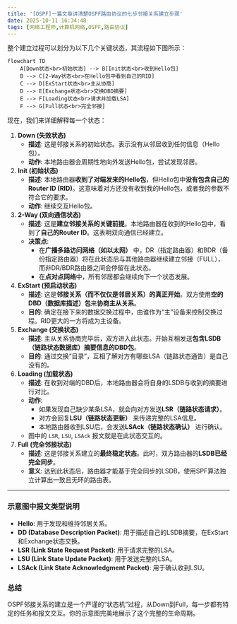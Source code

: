 ```yaml
---
title: '[OSPF]一篇文章讲清楚OSPF路由协议的七步邻接关系建立步骤'
date: 2025-10-11 16:34:48
tags: [网络工程师,计算机网络,OSPF,路由协议]
---
```


整个建立过程可以划分为以下几个关键状态，其流程如下图所示：

```mermaid
flowchart TD
    A[Down状态<br>初始状态] --> B[Init状态<br>收到Hello包]
    B --> C[2-Way状态<br>在Hello包中看到自己的RID]
    C --> D[ExStart状态<br>主从协商]
    D --> E[Exchange状态<br>交换DBD摘要]
    E --> F[Loading状态<br>请求并加载LSA]
    F --> G[Full状态<br>完全邻接]
```

现在，我们来详细解释每一个状态：

1.  **Down (失效状态)**
    *   **描述**: 这是邻接关系的初始状态。表示没有从邻居收到任何信息（Hello包）。
    *   **动作**: 本地路由器会周期性地向外发送Hello包，尝试发现邻居。
2.  **Init (初始状态)**
    *   **描述**: 本地路由器**收到了对端发来的Hello包**，但Hello包中**没有包含自己的Router ID (RID)**。这意味着对方还没有收到我的Hello包，或者我的参数不符合它的要求。
    *   **动作**: 继续交互Hello包。
3.  **2-Way (双向通信状态)**
    *   **描述**: 这是**建立邻接关系的关键前提**。本地路由器在收到的Hello包中，看到了**自己的Router ID**。这表明双向通信已经建立。
    *   **决策点**:
        *   在**广播多路访问网络（如以太网）** 中，DR（指定路由器）和BDR（备份指定路由器）将在此状态后与其他路由器继续建立邻接（FULL），而非DR/BDR路由器之间会停留在此状态。
        *   在**点对点网络**中，所有邻居都会继续向下一个状态发展。
4.  **ExStart (预启动状态)**
    *   **描述**: 这是**邻接关系（而不仅仅是邻居关系）的真正开始**。双方使用**空的DBD（数据库描述）包**来**协商主从关系**。
    *   **目的**: 确定在接下来的数据交换过程中，由谁作为“主”设备来控制交换过程。RID更大的一方将成为主设备。
5.  **Exchange (交换状态)**
    *   **描述**: 主从关系协商完毕后，双方进入此状态。开始互相发送**包含LSDB（链路状态数据库）摘要信息的DBD包**。
    *   **目的**: 通过交换“目录”，互相了解对方有哪些LSA（链路状态通告）是自己没有的。
6.  **Loading (加载状态)**
    *   **描述**: 在收到对端的DBD后，本地路由器会将自身的LSDB与收到的摘要进行对比。
    *   **动作**:
        *   如果发现自己缺少某条LSA，就会向对方发送**LSR（链路状态请求）**。
        *   对方会回复**LSU（链路状态更新）** 来传递完整的LSA信息。
        *   本地路由器收到LSU后，会发送**LSAck（链路状态确认）** 进行确认。
    *   图中的 `LSR`, `LSU`, `LSAck` 报文就是在此状态交互的。
7.  **Full (完全邻接状态)**
    *   **描述**: 这是邻接关系建立的**最终稳定状态**。此时，双方路由器的**LSDB已经完全同步**。
    *   **意义**: 达到此状态后，路由器才能基于完全同步的LSDB，使用SPF算法独立计算出一致且无环的路由表。

---

### 示意图中报文类型说明

*   **Hello**: 用于发现和维持邻居关系。
*   **DD (Database Description Packet)**: 用于描述自己的LSDB摘要，在ExStart和Exchange状态交换。
*   **LSR (Link State Request Packet)**: 用于请求完整的LSA。
*   **LSU (Link State Update Packet)**: 用于发送完整的LSA。
*   **LSAck (Link State Acknowledgment Packet)**: 用于确认收到LSU。

### 总结

OSPF邻接关系的建立是一个严谨的“状态机”过程，从Down到Full，每一步都有特定的任务和报文交互。你的示意图完美地展示了这个完整的生命周期。
